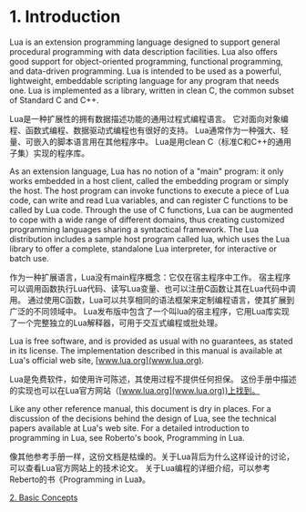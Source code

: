 
# 1. Introduction

Lua is an extension programming language designed to support 
general procedural programming with data description facilities. 
Lua also offers good support for object-oriented programming, functional programming, and data-driven programming. 
Lua is intended to be used as a powerful, lightweight, embeddable scripting language for any program that needs one.
Lua is implemented as a library, written in clean C, the common subset of Standard C and C++. 

Lua是一种扩展性的拥有数据描述功能的通用过程式编程语言。
它对面向对象编程、函数式编程、数据驱动式编程也有很好的支持。
Lua通常作为一种强大、轻量、可嵌入的脚本语言用在其他程序中。
Lua是用clean C（标准C和C++的通用子集）实现的程序库。

As an extension language, Lua has no notion of a "main" program: 
it only works embedded in a host client, called the embedding program or simply the host. 
The host program can invoke functions to execute a piece of Lua code, 
can write and read Lua variables, and can register C functions to be called by Lua code. 
Through the use of C functions, Lua can be augmented to cope with a wide range of different domains, 
thus creating customized programming languages sharing a syntactical framework. 
The Lua distribution includes a sample host program called lua, which uses the Lua library to offer a complete, 
standalone Lua interpreter, for interactive or batch use.

作为一种扩展语言，Lua没有main程序概念：它仅在宿主程序中工作。
宿主程序可以调用函数执行Lua代码、读写Lua变量、也可以注册C函数让其在Lua代码中调用。
通过使用C函数，Lua可以共享相同的语法框架来定制编程语言，使其扩展到广泛的不同领域中。
Lua发布版中包含了一个叫lua的宿主程序，它用Lua库实现了一个完整独立的Lua解释器，可用于交互式编程或批处理。

Lua is free software, and is provided as usual with no guarantees, as stated in its license. 
The implementation described in this manual is available at Lua's official web site, [www.lua.org](www.lua.org).

Lua是免费软件，如使用许可陈述，其使用过程不提供任何担保。
这份手册中描述的实现也可以在Lua官方网站（[www.lua.org](www.lua.org))上找到。

Like any other reference manual, this document is dry in places. 
For a discussion of the decisions behind the design of Lua, see the technical papers available at Lua's web site. 
For a detailed introduction to programming in Lua, see Roberto's book, Programming in Lua. 

像其他参考手册一样，这份文档是枯燥的。关于Lua背后为什么这样设计的讨论，可以查看Lua官方网站上的技术论文。
关于Lua编程的详细介绍，可以参考Reberto的书《Programming in Lua》。

[2. Basic Concepts](../2-basic-concepts/2.1-values-and-types.md)
